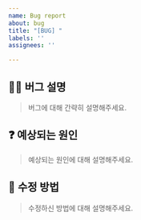 ```yaml
---
name: Bug report
about: bug
title: "[BUG] "
labels: ''
assignees: ''

---
```


## 👩‍💻 버그 설명
> 버그에 대해 간략히 설명해주세요.

## ❓ 예상되는 원인
> 예상되는 원인에 대해 설명해주세요.

## 📝 수정 방법
> 수정하신 방법에 대해 설명해주세요.
